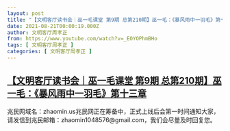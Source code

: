 ```yaml
---
layout: post
title: "【文明客厅读书会｜巫一毛课堂 第9期 总第210期】巫一毛：《暴风雨中一羽毛》第十三章"
date: 2021-08-21T00:00:19.000Z
author: 文明客厅周孝正
from: https://www.youtube.com/watch?v=_EOYOPhmBHo
tags: [ 文明客厅周孝正 ]
categories: [ 文明客厅周孝正 ]
---
```

<!--1629504019000-->
[【文明客厅读书会｜巫一毛课堂 第9期 总第210期】巫一毛：《暴风雨中一羽毛》第十三章](https://www.youtube.com/watch?v=_EOYOPhmBHo)
------

<div>
兆民网域名：zhaomin.us兆民网正在筹备中，正式上线后会第一时间通知大家，请发信到兆民邮箱：zhaomin1048576@gmail.com，我们会尽量及时回复您。
</div>
